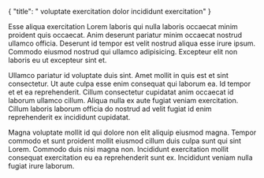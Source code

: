 {
  "title": " voluptate exercitation dolor incididunt exercitation"
}

Esse aliqua exercitation Lorem laboris qui nulla laboris occaecat minim proident quis occaecat. Anim deserunt pariatur minim occaecat nostrud ullamco officia. Deserunt id tempor est velit nostrud aliqua esse irure ipsum. Commodo eiusmod nostrud qui ullamco adipisicing. Excepteur elit non laboris eu ut excepteur sint et.

Ullamco pariatur id voluptate duis sint. Amet mollit in quis est et sint consectetur. Ut aute culpa esse enim consequat qui laborum ea. Id tempor et et ea reprehenderit. Cillum consectetur cupidatat anim occaecat id laborum ullamco cillum. Aliqua nulla ex aute fugiat veniam exercitation. Cillum laboris laborum officia do nostrud ad velit fugiat id enim reprehenderit ex incididunt cupidatat.

Magna voluptate mollit id qui dolore non elit aliquip eiusmod magna. Tempor commodo et sunt proident mollit eiusmod cillum duis culpa sunt qui sint Lorem. Commodo duis nisi magna non. Incididunt exercitation mollit consequat exercitation eu ea reprehenderit sunt ex. Incididunt veniam nulla fugiat irure laborum.